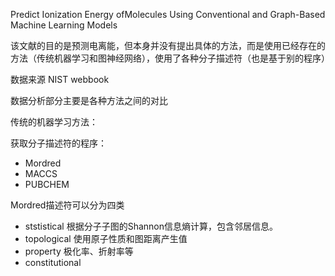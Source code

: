 Predict Ionization Energy ofMolecules Using Conventional and Graph-Based Machine Learning Models

该文献的目的是预测电离能，但本身并没有提出具体的方法，而是使用已经存在的方法（传统机器学习和图神经网络），使用了各种分子描述符（也是基于别的程序）

数据来源 NIST webbook

数据分析部分主要是各种方法之间的对比

传统的机器学习方法：

获取分子描述符的程序：
- Mordred
- MACCS
- PUBCHEM

Mordred描述符可以分为四类
- ststistical 根据分子子图的Shannon信息熵计算，包含邻居信息。
- topological 使用原子性质和图距离产生值
- property 极化率、折射率等
- constitutional